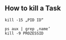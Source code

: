 ## How to kill a Task

```sudo lsof -i tcp:8080
kill -15 „PID ID“
```
```
ps aux | grep ‚name’
kill -9 PROZESSID
```